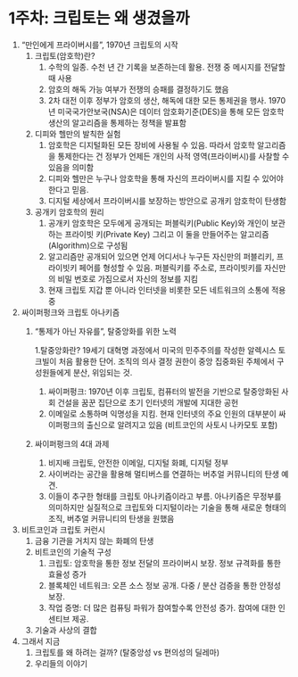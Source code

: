 # 1주차: 크립토는 왜 생겼을까



1. “만인에게 프라이버시를”, 1970년 크립토의 시작
   1. 크립토(암호학)란?
      1. 수학의 일종. 수천 년 간 기록을 보존하는데 활용. 전쟁 중 메시지를 전달할 때 사용
      2. 암호의 해독 가능 여부가 전쟁의 승패를 결정하기도 했음
      3. 2차 대전 이후 정부가 암호의 생산, 해독에 대한 모든 통제권을 행사. 1970년 미국국가안보국(NSA)은 데이터 암호화기준(DES)을 통해 모든 암호학 생산의 알고리즘을 통제하는 정책을 발표함
   2. 디피와 헬만의 발칙한 실험
      1. 암호학은 디지털화된 모든 장비에 사용될 수 있음. 따라서 암호학 알고리즘을 통제한다는 건 정부가 언제든 개인의 사적 영역(프라이버시)를 사찰할 수 있음을 의미함
      2. 디피와 헬만은 누구나 암호학을 통해 자신의 프라이버시를 지킬 수 있어야 한다고 믿음.
      3. 디지털 세상에서 프라이버시를 보장하는 방안으로 공개키 암호학이 탄생함
   3. 공개키 암호학의 원리
      1. 공개키 암호학은 모두에게 공개되는 퍼블릭키(Public Key)와 개인이 보관하는 프라이빗 키(Private Key) 그리고 이 둘을 만들어주는 알고리즘(Algorithm)으로 구성됨
      2. 알고리즘만 공개되어 있으면 언제 어디서나 누구든 자신만의 퍼블리키, 프라이빗키 페어를 형성할 수 있음. 퍼블릭키를 주소로, 프라이빗키를 자신만의 비밀 번호로 가짐으로서 자신의 정보를 지킴
      3. 현재 크립토 지갑 뿐 아니라 인터넷을 비롯한 모든 네트워크의 소통에 적용 중
2. 싸이퍼펑크와 크립토 아나키즘
   1.  “통제가 아닌 자유를”, 탈중앙화를 위한 노력

       1.탈중앙화란? 19세기 대혁명 과정에서 미국의 민주주의를 작성한 알렉시스 토크빌이 처음 활용한 단어. 조직의 의사 결정 권한이 중앙 집중화된 주체에서 구성원들에게 분산, 위임되는 것.

       1. 싸이퍼펑크: 1970년 이후 크립토, 컴퓨터의 발전을 기반으로 탈중앙화된 사회 건설을 꿈꾼 집단으로 초기 인터넷의 개발에 지대한 공헌
       2. 이메일로 소통하며 익명성을 지킴. 현재 인터넷의 주요 인원의 대부분이 싸이퍼펑크의 출신으로 알려지고 있음 (비트코인의 사토시 나카모토 포함)
   2. 싸이퍼펑크의 4대 과제
      1. 비지배 크립토, 안전한 이메일, 디지털 화폐, 디지털 정부
      2. 사이버라는 공간을 활용해 멀티버스를 연결하는 버추얼 커뮤니티의 탄생 예견.
      3. 이들이 추구한 형태를 크립토 아나키즘이라고 부름. 아나키즘은 무정부를 의미하지만 실질적으로 크립토와 디지털이라는 기술을 통해 새로운 형태의 조직, 버추얼 커뮤니티의 탄생을 원했음
3. 비트코인과 크립토 커런시
   1. 금융 기관을 거치지 않는 화폐의 탄생
   2. 비트코인의 기술적 구성
      1. 크립토: 암호학을 통한 정보 전달의 프라이버시 보장. 정보 규격화를 통한 효율성 증가
      2. 블록체인 네트워크: 오픈 소스 정보 공개. 다중 / 분산 검증을 통한 안정성 보장.
      3. 작업 증명: 더 많은 컴퓨팅 파워가 참여할수록 안전성 증가. 참여에 대한 인센티브 제공.
   3. 기술과 사상의 결합
4. 그래서 지금
   1. 크립토를 왜 하려는 걸까? (탈중앙성 vs 편의성의 딜레마)
   2. 우리들의 이야기
